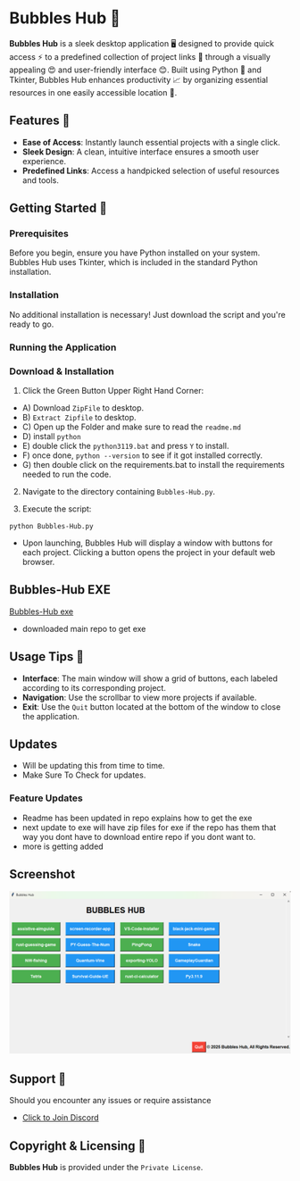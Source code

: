 # Bubbles Hub 🚀

**Bubbles Hub** is a sleek desktop application 🖥️ designed to provide quick access ⚡️ to a predefined collection of project links 🔗 through a visually appealing 😍 and user-friendly interface 😊. Built using Python 🐍 and Tkinter, Bubbles Hub enhances productivity 📈 by organizing essential resources in one easily accessible location 📍.

## Features 🌟

- **Ease of Access**: Instantly launch essential projects with a single click.
- **Sleek Design**: A clean, intuitive interface ensures a smooth user experience.
- **Predefined Links**: Access a handpicked selection of useful resources and tools.

## Getting Started 🏁

### Prerequisites

Before you begin, ensure you have Python installed on your system. Bubbles Hub uses Tkinter, which is included in the standard Python installation.

### Installation

No additional installation is necessary! Just download the script and you're ready to go.

### Running the Application

### Download & Installation

1. Click the Green Button Upper Right Hand Corner:
- A) Download `ZipFile` to desktop.
- B) `Extract Zipfile` to desktop.
- C) Open up the Folder and make sure to read the `readme.md`
- D) install `python`
- E) double click the `python3119.bat` and press `Y` to install.
- F) once done, `python --version` to see if it got installed correctly.
- G) then double click on the requirements.bat to install the requirements needed to run the code.

2. Navigate to the directory containing `Bubbles-Hub.py`.

3. Execute the script:
```
python Bubbles-Hub.py
```
- Upon launching, Bubbles Hub will display a window with buttons for each project. Clicking a button opens the project in your default web browser.

## Bubbles-Hub EXE
[Bubbles-Hub exe](https://github.com/KernFerm/Bubbles-Hub/releases/tag/Bubbles-Hub-exe)
- downloaded main repo to get exe 

## Usage Tips 📌
- **Interface**: The main window will show a grid of buttons, each labeled according to its corresponding project.
- **Navigation**: Use the scrollbar to view more projects if available.
- **Exit**: Use the `Quit` button located at the bottom of the window to close the application.

## Updates
- Will be updating this from time to time.
- Make Sure To Check for updates.

### Feature Updates
- Readme has been updated in repo explains how to get the exe
- next update to exe will have zip files for exe if the repo has them that way you dont have to download entire repo if you dont want to.
- more is getting added

## Screenshot
![screenshot](https://github.com/KernFerm/Bubbles-Hub/blob/main/Screenshot/Screenshot.png)


## Support 🤝
Should you encounter any issues or require assistance 
- [Click to Join Discord](https://discord.fnbubbles420.org/invite)

## Copyright & Licensing 📜
**Bubbles Hub** is provided under the `Private License`.
